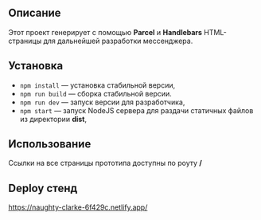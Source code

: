 ## Описание

Этот проект генерирует с помощью **Parcel** и **Handlebars** HTML-страницы для дальнейшей разработки мессенджера.

## Установка

- `npm install` — установка стабильной версии,
- `npm run build` — сборка стабильной версии.
- `npm run dev` — запуск версии для разработчика,
- `npm start` — запуск NodeJS сервера для раздачи статичных файлов из директории **dist**,

## Использование

Ссылки на все страницы прототипа доступны по роуту **/**

## Deploy стенд

https://naughty-clarke-6f429c.netlify.app/
